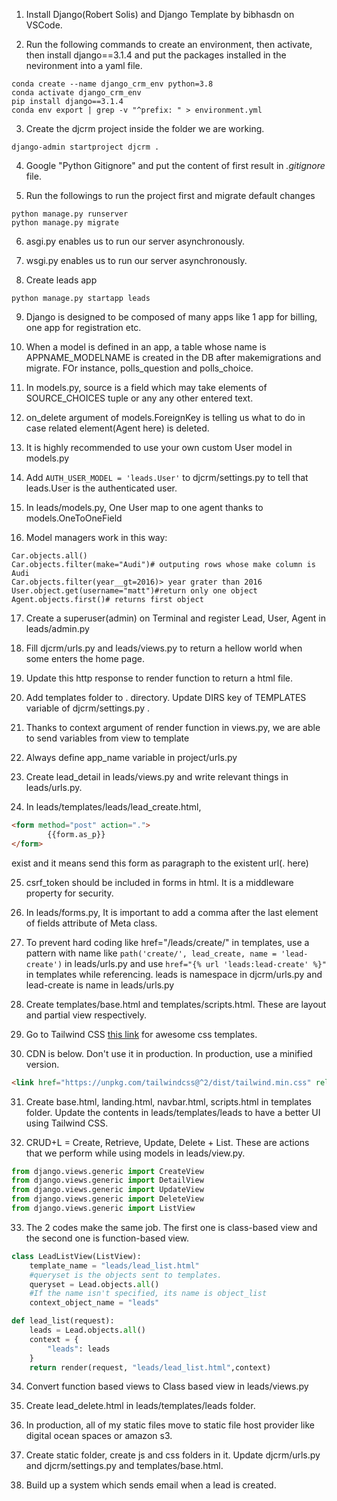 1) Install Django(Robert Solis) and Django Template by bibhasdn on VSCode.

2) Run the following commands to create an environment, then activate, then install django==3.1.4 and put the packages installed in the nevironment into a yaml file.

```
conda create --name django_crm_env python=3.8
conda activate django_crm_env
pip install django==3.1.4
conda env export | grep -v "^prefix: " > environment.yml
```
3) Create the djcrm project inside the folder we are working.

```
django-admin startproject djcrm .
```

4) Google "Python Gitignore" and put the content of first result in *.gitignore* file.

5) Run the followings to run the project first and migrate default changes

```
python manage.py runserver
python manage.py migrate
```

6) asgi.py enables us to run our server asynchronously.

7) wsgi.py enables us to run our server asynchronously.

8) Create leads app

```
python manage.py startapp leads
```

9) Django is designed to be composed of many apps like 1 app for billing, one app for registration etc.

10) When a model is defined in an app, a table whose name is APPNAME_MODELNAME is created in the DB after makemigrations and migrate. FOr instance, polls_question and polls_choice.

11) In models.py, source is a field which may take elements of SOURCE_CHOICES tuple or any any other entered text.

12) on_delete argument of models.ForeignKey is telling us what to do in case related element(Agent here) is deleted.

13) It is highly recommended to use your own custom User model in models.py

14) Add `AUTH_USER_MODEL = 'leads.User'` to djcrm/settings.py to tell that leads.User is the authenticated user.

15) In leads/models.py, One User map to one agent thanks to models.OneToOneField

16) Model managers work in this way: 

```
Car.objects.all()
Car.objects.filter(make="Audi")# outputing rows whose make column is Audi
Car.objects.filter(year__gt=2016)> year grater than 2016
User.object.get(username="matt")#return only one object
Agent.objects.first()# returns first object
```

17) Create a superuser(admin) on Terminal and register Lead, User, Agent in leads/admin.py

18)  Fill djcrm/urls.py and leads/views.py to return a hellow world when some enters the home page.

19) Update this http response to render function to return a html file.

20) Add templates folder to . directory. Update DIRS key of TEMPLATES variable of djcrm/settings.py .

21) Thanks to context argument of render function in views.py, we are able to send variables from view to template

22) Always define app_name variable in project/urls.py

23) Create lead_detail in leads/views.py and write relevant things in leads/urls.py.

24) In leads/templates/leads/lead_create.html, 

```html
<form method="post" action=".">
        {{form.as_p}}
</form>
```

exist and it means send this form as paragraph to the existent url(. here)

25) csrf_token should be included in forms in html. It is a middleware property for security.

26) In leads/forms.py, It is important to add a comma after the last element of fields attribute of Meta class.

27) To prevent hard coding like href="/leads/create/" in templates, use a pattern with name like `path('create/', lead_create, name = 'lead-create')` in leads/urls.py and use `href="{% url 'leads:lead-create' %}"` in templates while referencing. leads is namespace in djcrm/urls.py and lead-create is name in leads/urls.py

28) Create templates/base.html and templates/scripts.html. These are layout and partial view respectively.

29) Go to Tailwind CSS [this link](https://github.com/aniftyco/awesome-tailwindcss) for awesome css templates.

30) CDN is below. Don't use it in production. In production, use a minified version.

```html
<link href="https://unpkg.com/tailwindcss@^2/dist/tailwind.min.css" rel="stylesheet">

```

31) Create base.html, landing.html, navbar.html, scripts.html in templates folder. Update the contents in leads/templates/leads to have a better UI using Tailwind CSS.

32) CRUD+L = Create, Retrieve, Update, Delete + List. These are actions that we perform while using models in leads/view.py.

```python
from django.views.generic import CreateView
from django.views.generic import DetailView
from django.views.generic import UpdateView
from django.views.generic import DeleteView
from django.views.generic import ListView

```

33) The 2 codes make the same job. The first one is class-based view and the second one is function-based view.

```python in leads/view.py
class LeadListView(ListView):
    template_name = "leads/lead_list.html"
    #queryset is the objects sent to templates.
    queryset = Lead.objects.all()
    #If the name isn't specified, its name is object_list
    context_object_name = "leads"
```

```python in leads/view.py
def lead_list(request):
    leads = Lead.objects.all()
    context = {
        "leads": leads
    }
    return render(request, "leads/lead_list.html",context)
```

34) Convert function based views to Class based view in leads/views.py

35) Create lead_delete.html in leads/templates/leads folder.

36) In production, all of my static files move to static file host provider like digital ocean spaces or amazon s3.

37) Create static folder, create js and css folders in it. Update djcrm/urls.py and djcrm/settings.py and templates/base.html.

38) Build up a system which sends email when a lead is created.













